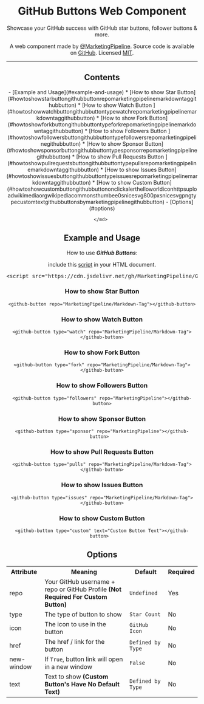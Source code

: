 <link rel="stylesheet" href="https://unpkg.com/@primer/css/dist/primer.css">
<style>
github-button{
  position:absolute;
  margin-left:15px;
  margin-top:-2px;
}
</style>
<div class="color-bg-canvas-inset pb-6">
  <header class="container-lg mx-auto p-responsive d-flex flex-items-center flex-wrap flex-md-nowrap pt-3 pb-6">
   

<div class="container-lg mx-auto py-6 p-responsive">
        <!--<p>Docs / GitHub Buttons</p> wonder whats coming ;) --> 
      <h1>GitHub Buttons Web Component</h1>
      <p>Showcase your GitHub success with GitHub star buttons, follower buttons & more.</p>
      <p>A web component made by <a href="https://github.com/MarketingPipeline">@MarketingPipeline</a>. Source code is available on <a href="https://github.com/mdo/github-buttons">GitHub</a>. Licensed <a href="https://www.apache.org/licenses/LICENSE-2.0">MIT</a>.</p>

  <hr>
  
  <div class="markdown-body">
    <h2 class="no_toc" id="contents">Contents</h2>
<md>
  - [Example and Usage](#example-and-usage)
     * [How to show Star Button](#howtoshowstarbuttongithubbuttonrepomarketingpipelinemarkdowntaggithubbutton)
     * [How to show Watch Button ](#howtoshowwatchbuttongithubbuttontypewatchrepomarketingpipelinemarkdowntaggithubbutton)
     * [How to show Fork Button](#howtoshowforkbuttongithubbuttontypeforkrepomarketingpipelinemarkdowntaggithubbutton)
     * [How to show Followers Button ](#howtoshowfollowersbuttongithubbuttontypefollowersrepomarketingpipelinegithubbutton)
     * [How to show Sponsor Button](#howtoshowsponsorbuttongithubbuttontypesponsorrepomarketingpipelinegithubbutton)
     * [How to show Pull Requests Button ](#howtoshowpullrequestsbuttongithubbuttontypepullsrepomarketingpipelinemarkdowntaggithubbutton)
     * [How to show Issues Button](#howtoshowissuesbuttongithubbuttontypeissuesrepomarketingpipelinemarkdowntaggithubbutton)
     * [How to show Custom Button](#howtoshowcustombuttongithubbuttononclickalerthelloworldiconhttpsuploadwikimediaorgwikipediacommonsthumbee0snicesvg800pxsnicesvgpngtypecustomtextgithubbuttonsbymarketingpipelinegithubbutton)
- [Options](#options)


    </md> 
<md>


## Example and Usage


  
How to use <b><i>GitHub Buttons</b></i>:

   include this [script](https://github.com/MarketingPipeline/GitHub-Buttons-Web-Component/blob/main/version/1.0.0/src/github-buttons-wc.js)  in your HTML document.
  
  
<pre>&lt;script src="https://cdn.jsdelivr.net/gh/MarketingPipeline/GitHub-Buttons-Web-Component/version/1.0.0/src/github-buttons-wc.js">&lt;/script&gt;</pre>
   



  
### How to show Star Button <github-button repo="MarketingPipeline/Markdown-Tag"></github-button>
     
    <github-button repo="MarketingPipeline/Markdown-Tag"></github-button>


### How to show Watch Button <github-button type="watch" repo="MarketingPipeline/Markdown-Tag"></github-button>

    <github-button type="watch" repo="MarketingPipeline/Markdown-Tag"></github-button>
  

### How to show Fork Button <github-button type="fork" repo="MarketingPipeline/Markdown-Tag"></github-button>

    <github-button type="fork" repo="MarketingPipeline/Markdown-Tag"></github-button>


### How to show Followers Button <github-button type="followers" repo="MarketingPipeline"></github-button>

    <github-button type="followers" repo="MarketingPipeline"></github-button>


### How to show Sponsor Button <github-button type="sponsor" repo="MarketingPipeline"></github-button>

    <github-button type="sponsor" repo="MarketingPipeline"></github-button>  

### How to show Pull Requests Button <github-button type="pulls" repo="MarketingPipeline/Markdown-Tag"></github-button>

    <github-button type="pulls" repo="MarketingPipeline/Markdown-Tag"></github-button>
  
  
### How to show Issues Button <github-button type="issues" repo="MarketingPipeline/Markdown-Tag"></github-button>
        
    <github-button type="issues" repo="MarketingPipeline/Markdown-Tag"></github-button>
  
### How to show Custom Button <github-button onclick="alert('Hello World ♥')" icon="https://upload.wikimedia.org/wikipedia/commons/thumb/e/e0/SNice.svg/800px-SNice.svg.png" type="custom" text="GitHub Buttons by @MarketingPipeline"></github-button>

    <github-button type="custom" text="Custom Button Text"></github-button>  

 
  
##                                                       Options



<table>
<tr>
<th>Attribute</th>
<th>Meaning</th>
<th>Default</th>
<th>Required</th>
</tr>
<tr>
<td>repo</td>
 <td> Your GitHub username + repo or GitHub Profile <b>(Not Required For Custom Button)</b></td>
<td><code>Undefined</code></td>
<td>Yes</td>
</tr>


<tr>
<td>type</td>
              <td>The type of button to show </code></td>
<td><code>Star Count</code></td>
<td>No</td>
</tr>




<tr>
<td>icon</td>
<td>The icon to use in the button </td>
<td><code>GitHub Icon</code></td>
<td>No</td>
</tr>


<tr>
<td>href</td>
<td>The href / link for the button</td>
<td><code>Defined by Type</code></td>
<td>No</td>
</tr>


<tr>
<td>new-window</td>
<td>If                    <code>True</code>, button link will open in a new window</td>
<td><code>False</code></td>
<td>No</td>
</tr>


 
<tr>
<td>text</td>
<td>Text to show <b>(Custom Button's Have No Default Text)</b></td>
<td><code>Defined by Type</code></td>
<td>No</td>
</tr>





</table>
</github-md>

  </div>
</div>


</body>
  <script src="https://cdn.jsdelivr.net/gh/MarketingPipeline/Markdown-Tag/markdown-tag.js"></script> 
